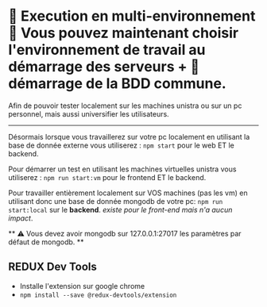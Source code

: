 🚀 Execution en multi-environnement
📝 Vous pouvez maintenant choisir l'environnement de travail au démarrage des serveurs + 🚀 démarrage de la BDD commune.
====

Afin de pouvoir tester localement sur les machines unistra ou sur un pc personnel, mais aussi universifier les utilisateurs.

---

Désormais lorsque vous travaillerez sur votre pc localement en utilisant la base de donnée externe vous utiliserez :
`npm start` pour le web ET le backend.

Pour démarrer un test en utilisant les machines virtuelles unistra vous utiliserez :
`npm run start:vm` pour le frontend ET le backend.

Pour travailler entièrement localement sur VOS machines (pas les vm) en utilisant donc une base de donnée mongodb de votre pc:
`npm run start:local` sur le **backend**. _existe pour le front-end mais n'a aucun impact_.

** ⚠ Vous devez avoir mongodb sur 127.0.0.1:27017 les paramètres par défaut de mongodb. **

## REDUX Dev Tools

- Installe l'extension sur google chrome
- `npm install --save @redux-devtools/extension`
